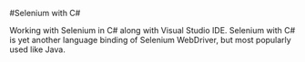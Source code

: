 #Selenium with C#

Working with Selenium in C# along with Visual Studio IDE. Selenium with C# is yet another language binding of Selenium WebDriver, but most popularly used like Java.
